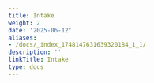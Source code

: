 ```yaml
---
title: Intake
weight: 2
date: '2025-06-12'
aliases:
- /docs/_index_1748147631639320184_1_1/
description: ''
linkTitle: Intake
type: docs
---
```


